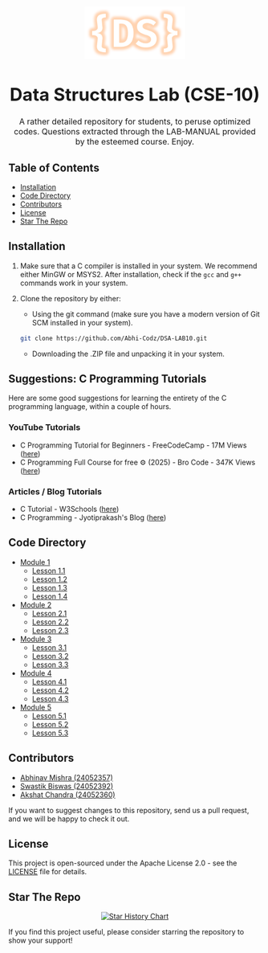 <p align="center">
    <img src="logo.png" alt="DSA Logo" style="display: block; margin-left: auto; margin-right: auto;margin-top: 15px; margin-bottom: 20px; width: 200px;">
</p>

<h1 align="center" style="text-align: center; font-size: 35px; font-weight: 700;">Data Structures Lab (CSE-10)</h1>

<p align="center" style="text-align: center; font-size: 16px;">A rather detailed repository for students, to peruse optimized codes. Questions extracted through the LAB-MANUAL provided by the esteemed course. Enjoy.</p>

## Table of Contents

- [Installation](#installation)
- [Code Directory](#code-directory)
- [Contributors](#contributors)
- [License](#license)
- [Star The Repo](#star-the-repo)

## Installation

1. Make sure that a C compiler is installed in your system. We recommend either MinGW or MSYS2. After installation, check if the `gcc` and `g++` commands work in your system.

2. Clone the repository by either:
    - Using the git command (make sure you have a modern version of Git SCM installed in your system).
    ```bash
    git clone https://github.com/Abhi-Codz/DSA-LAB10.git
    ```
    - Downloading the .ZIP file and unpacking it in your system.

## Suggestions: C Programming Tutorials

Here are some good suggestions for learning the entirety of the C programming language, within a couple of hours.

### YouTube Tutorials

- C Programming Tutorial for Beginners - FreeCodeCamp - 17M Views ([here](https://www.youtube.com/watch?v=KJgsSFOSQv0))
- C Programming Full Course for free ⚙️ (2025) - Bro Code - 347K Views ([here](https://www.youtube.com/watch?v=xND0t1pr3KY))

### Articles / Blog Tutorials

- C Tutorial - W3Schools ([here](https://www.w3schools.com/c/))
- C Programming - Jyotiprakash's Blog ([here](https://blog.jyotiprakash.org/c-programming))

## Code Directory

- [Module 1](./Module-1/)
    - [Lesson 1.1](./Module-1/1_1.c)
    - [Lesson 1.2](./Module-1/1_2.c)
    - [Lesson 1.3](./Module-1/1_3.c)
    - [Lesson 1.4](./Module-1/1_4.c)
- [Module 2](./Module-2/)
    - [Lesson 2.1](./Module-2/2_1.c)
    - [Lesson 2.2](./Module-2/2_2.c)
    - [Lesson 2.3](./Module-2/2_3.c)
- [Module 3](./Module-3/)
    - [Lesson 3.1](./Module-3/3_1.c)
    - [Lesson 3.2](./Module-3/3_2.c)
    - [Lesson 3.3](./Module-3/3_3.c)
- [Module 4](./Module-4/)
    - [Lesson 4.1](./Module-4/4_1.c)
    - [Lesson 4.2](./Module-4/4_2.c)
    - [Lesson 4.3](./Module-4/4_3.c)
- [Module 5](./Module-5/)
    - [Lesson 5.1](./Module-5/5_1.c)
    - [Lesson 5.2](./Module-5/5_2.c)
    - [Lesson 5.3](./Module-5/5_3.c)

## Contributors

- [Abhinav Mishra (24052357)](https://github.com/Abhi-Codz)
- [Swastik Biswas (24052392)](https://github.com/PolybitRockzz)
- [Akshat Chandra (24052360)](https://github.com/Akshat1003-ctrl)

If you want to suggest changes to this repository, send us a pull request, and we will be happy to check it out.

## License

This project is open-sourced under the Apache License 2.0 - see the [LICENSE]() file for details.

## Star The Repo

<div align="center">
<a href="https://star-history.com/#Abhi-Codz/DSA-LAB10&Date">
 <picture>
   <source media="(prefers-color-scheme: dark)" srcset="https://api.star-history.com/svg?repos=Abhi-Codz/DSA-LAB10&type=Date&theme=dark" />
   <source media="(prefers-color-scheme: light)" srcset="https://api.star-history.com/svg?repos=Abhi-Codz/DSA-LAB10&type=Date" />
   <img alt="Star History Chart" src="https://api.star-history.com/svg?repos=Abhi-Codz/DSA-LAB10&type=Date" />
 </picture>
</a>
</div>

If you find this project useful, please consider starring the repository to show your support!